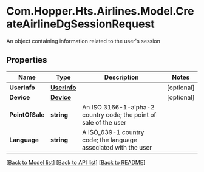 # Com.Hopper.Hts.Airlines.Model.CreateAirlineDgSessionRequest
An object containing information related to the user's session

## Properties

Name | Type | Description | Notes
------------ | ------------- | ------------- | -------------
**UserInfo** | [**UserInfo**](UserInfo.md) |  | [optional] 
**Device** | [**Device**](Device.md) |  | [optional] 
**PointOfSale** | **string** | An ISO 3166-1-alpha-2 country code; the point of sale of the user | 
**Language** | **string** | A ISO_639-1 country code; the language associated with the user | 

[[Back to Model list]](../README.md#documentation-for-models) [[Back to API list]](../README.md#documentation-for-api-endpoints) [[Back to README]](../README.md)

